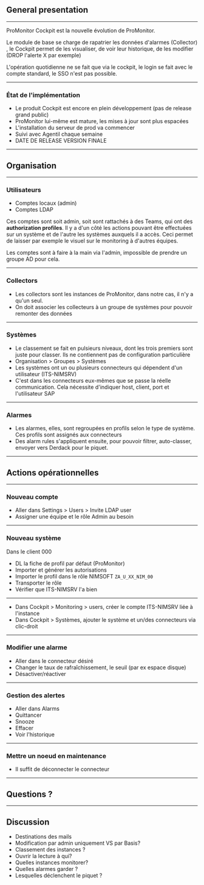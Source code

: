 ## General presentation
---
ProMonitor Cockpit est la nouvelle évolution de ProMonitor.

Le module de base se charge de rapatrier les données d'alarmes (Collector) , le Cockpit permet de les visualiser, de voir leur historique, de les modifier (DROP l'alerte X par exemple)

L'opération quotidienne ne se fait que via le cockpit, le login se fait avec le compte standard, le SSO n'est pas possible.

---
### État de l'implémentation

- Le produit Cockpit est encore en plein développement (pas de release grand public)
- ProMonitor lui-même est mature, les mises à jour sont plus espacées
- L'installation du serveur de prod va commencer
- Suivi avec Agentil chaque semaine
- DATE DE RELEASE VERSION FINALE

---
## Organisation

---
### Utilisateurs
- Comptes locaux (admin)
- Comptes LDAP

Ces comptes sont soit admin, soit sont rattachés à des Teams, qui ont des **authorization profiles**. Il y a d'un côté les actions pouvant être effectuées sur un système et de l'autre les systèmes auxquels il a accès. Ceci permet de laisser par exemple le visuel sur le monitoring à d'autres équipes. 

Les comptes sont à faire à la main via l'admin, impossible de prendre un  groupe AD pour cela. 

---
### Collectors
- Les collectors sont les instances de ProMonitor, dans notre cas, il n'y a qu'un seul.
- On doit associer les collecteurs à un groupe de systèmes pour pouvoir remonter des données

---
### Systèmes

- Le classement se fait en  pulsieurs niveaux, dont les trois premiers sont juste pour classer. Ils ne contiennent pas de configuration particulière
- Organisation > Groupes > Systèmes
- Les systèmes ont un ou plusieurs connecteurs qui dépendent d'un utilisateur (ITS-NIMSRV)
- C'est dans les connecteurs eux-mêmes que se passe la réelle communication. Cela nécessite d'indiquer host, client, port et l'utilisateur SAP

---
### Alarmes
- Les alarmes, elles, sont regroupées en profils selon le type de système. Ces profils sont assignés aux connecteurs
- Des alarm rules s'appliquent ensuite, pour pouvoir filtrer, auto-classer, envoyer vers Derdack pour le piquet.

---
## Actions opérationnelles
---
### Nouveau compte
- Aller dans Settings > Users > Invite LDAP user
- Assigner une équipe et le rôle Admin au besoin

---
### Nouveau système
Dans le client 000
- DL la fiche de profil par défaut (ProMonitor)
- Importer et générer les autorisations
- Importer le profil dans le rôle NIMSOFT `ZA_U_XX_NIM_00`
- Transporter le rôle
- Vérifier que ITS-NIMSRV l'a bien
---
- Dans Cockpit > Monitoring > users, créer le compte ITS-NIMSRV liée à l'instance
- Dans Cockpit > Systèmes, ajouter le système et un/des connecteurs via clic-droit

---
### Modifier une alarme
- Aller dans le connecteur désiré
- Changer le taux de rafraîchissement, le seuil (par ex espace disque)
- Désactiver/réactiver
---
### Gestion des alertes
- Aller dans Alarms
- Quittancer
- Snooze
- Effacer
- Voir l'historique
---
### Mettre un noeud en maintenance
- Il suffit de déconnecter le connecteur
---
## Questions ?
---
## Discussion
- Destinations des mails
- Modification par admin uniquement VS par Basis?
- Classement des instances ? 
- Ouvrir la lecture à qui?
- Quelles instances monitorer?
- Quelles alarmes garder ?
- Lesquelles déclenchent le piquet ?